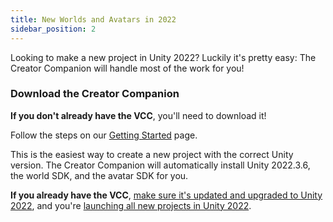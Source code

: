 ```yaml
---
title: New Worlds and Avatars in 2022
sidebar_position: 2
---
```


Looking to make a new project in Unity 2022? Luckily it's pretty easy: The Creator Companion will handle most of the work for you!

### Download the Creator Companion
**If you don't already have the VCC**, you'll need to download it! 

Follow the steps on our [Getting Started](/sdk/) page.

This is the easiest way to create a new project with the correct Unity version. The Creator Companion will automatically install Unity 2022.3.6, the world SDK, and the avatar SDK for you.

**If you already have the VCC**, [make sure it's updated and upgraded to Unity 2022](unity-2022.md#using-the-creator-companion), and you're [launching all new projects in Unity 2022](unity-2022.md#managing-unity-versions).